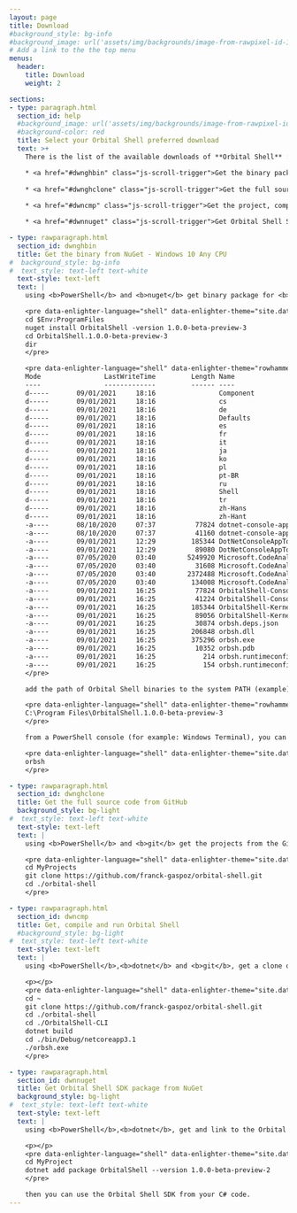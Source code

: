 ```yaml
---
layout: page
title: Download
#background_style: bg-info
#background_image: url('assets/img/backgrounds/image-from-rawpixel-id-1199650-jpeg.jpg')
# Add a link to the the top menu
menus:
  header:
    title: Download
    weight: 2

sections:
- type: paragraph.html
  section_id: help
  #background_image: url('assets/img/backgrounds/image-from-rawpixel-id-1199650-jpeg.jpg')
  #background-color: red
  title: Select your Orbital Shell preferred download
  text: >+
    There is the list of the available downloads of **Orbital Shell** :

    * <a href="#dwnghbin" class="js-scroll-trigger">Get the binary package for Windows 10 Any CPU from NuGet</a>
    
    * <a href="#dwnghclone" class="js-scroll-trigger">Get the full source code from GitHub and the binary of the CLI (join to the project as an active team member!)</a>
    
    * <a href="#dwncmp" class="js-scroll-trigger">Get the project, compile it and run Orbital Shell</a>

    * <a href="#dwnnuget" class="js-scroll-trigger">Get Orbital Shell SDK package from NuGet</a>

- type: rawparagraph.html
  section_id: dwnghbin
  title: Get the binary from NuGet - Windows 10 Any CPU
#  background_style: bg-info
#  text_style: text-left text-white
  text-style: text-left
  text: |
    using <b>PowerShell</b> and <b>nuget</b> get binary package for <b>Windows 10 Any CPU</b> of Orbital Shell:

    <pre data-enlighter-language="shell" data-enlighter-theme="site.data.settings.enjs_shell_theme" data-enlighter-linenumbers="false">
    cd $Env:ProgramFiles
    nuget install OrbitalShell -version 1.0.0-beta-preview-3
    cd OrbitalShell.1.0.0-beta-preview-3
    dir
    </pre>

    <pre data-enlighter-language="shell" data-enlighter-theme="rowhammer" data-enlighter-linenumbers="false">
    Mode                LastWriteTime         Length Name
    ----                -------------         ------ ----
    d-----       09/01/2021     18:16                Component
    d-----       09/01/2021     18:16                cs
    d-----       09/01/2021     18:16                de
    d-----       09/01/2021     18:16                Defaults
    d-----       09/01/2021     18:16                es
    d-----       09/01/2021     18:16                fr
    d-----       09/01/2021     18:16                it
    d-----       09/01/2021     18:16                ja
    d-----       09/01/2021     18:16                ko
    d-----       09/01/2021     18:16                pl
    d-----       09/01/2021     18:16                pt-BR
    d-----       09/01/2021     18:16                ru
    d-----       09/01/2021     18:16                Shell
    d-----       09/01/2021     18:16                tr
    d-----       09/01/2021     18:16                zh-Hans
    d-----       09/01/2021     18:16                zh-Hant
    -a----       08/10/2020     07:37          77824 dotnet-console-app-toolkit.dll
    -a----       08/10/2020     07:37          41160 dotnet-console-app-toolkit.pdb
    -a----       09/01/2021     12:29         185344 DotNetConsoleAppToolkit-Shell.dll
    -a----       09/01/2021     12:29          89080 DotNetConsoleAppToolkit-Shell.pdb
    -a----       07/05/2020     03:40        5249920 Microsoft.CodeAnalysis.CSharp.dll
    -a----       07/05/2020     03:40          31608 Microsoft.CodeAnalysis.CSharp.Scripting.dll
    -a----       07/05/2020     03:40        2372488 Microsoft.CodeAnalysis.dll
    -a----       07/05/2020     03:40         134008 Microsoft.CodeAnalysis.Scripting.dll
    -a----       09/01/2021     16:25          77824 OrbitalShell-ConsoleApp.dll
    -a----       09/01/2021     16:25          41224 OrbitalShell-ConsoleApp.pdb
    -a----       09/01/2021     16:25         185344 OrbitalShell-Kernel.dll
    -a----       09/01/2021     16:25          89056 OrbitalShell-Kernel.pdb
    -a----       09/01/2021     16:25          30874 orbsh.deps.json
    -a----       09/01/2021     16:25         206848 orbsh.dll
    -a----       09/01/2021     16:25         375296 orbsh.exe
    -a----       09/01/2021     16:25          10352 orbsh.pdb
    -a----       09/01/2021     16:25            214 orbsh.runtimeconfig.dev.json
    -a----       09/01/2021     16:25            154 orbsh.runtimeconfig.json
    </pre>

    add the path of Orbital Shell binaries to the system PATH (example) :

    <pre data-enlighter-language="shell" data-enlighter-theme="rowhammer" data-enlighter-linenumbers="false">
    C:\Program Files\OrbitalShell.1.0.0-beta-preview-3
    </pre>

    from a PowerShell console (for example: Windows Terminal), you can run <b>Orbital Shell</b> :

    <pre data-enlighter-language="shell" data-enlighter-theme="site.data.settings.enjs_shell_theme" data-enlighter-linenumbers="false">
    orbsh
    </pre>

- type: rawparagraph.html
  section_id: dwnghclone
  title: Get the full source code from GitHub
  background_style: bg-light
#  text_style: text-left text-white
  text-style: text-left
  text: |
    using <b>PowerShell</b> and <b>git</b> get the projects from the GitHub repository of the Orbital Shell project:

    <pre data-enlighter-language="shell" data-enlighter-theme="site.data.settings.enjs_shell_theme" data-enlighter-linenumbers="false">
    cd MyProjects
    git clone https://github.com/franck-gaspoz/orbital-shell.git
    cd ./orbital-shell
    </pre>

- type: rawparagraph.html
  section_id: dwncmp
  title: Get, compile and run Orbital Shell
  #background_style: bg-light
#  text_style: text-left text-white
  text-style: text-left
  text: |
    using <b>PowerShell</b>,<b>dotnet</b> and <b>git</b>, get a clone of the Orbital Shell repository, compile it and run it:

    <p></p>
    <pre data-enlighter-language="shell" data-enlighter-theme="site.data.settings.enjs_shell_theme" data-enlighter-linenumbers="false">
    cd ~
    git clone https://github.com/franck-gaspoz/orbital-shell.git
    cd ./orbital-shell
    cd ./OrbitalShell-CLI
    dotnet build
    cd ./bin/Debug/netcoreapp3.1
    ./orbsh.exe
    </pre>   

- type: rawparagraph.html
  section_id: dwnnuget
  title: Get Orbital Shell SDK package from NuGet
  background_style: bg-light
#  text_style: text-left text-white
  text-style: text-left
  text: |
    using <b>PowerShell</b>,<b>dotnet</b>, get and link to the Orbital Shell SDK nuget package from your C# project:

    <p></p>
    <pre data-enlighter-language="shell" data-enlighter-theme="site.data.settings.enjs_shell_theme" data-enlighter-linenumbers="false">
    cd MyProject
    dotnet add package OrbitalShell --version 1.0.0-beta-preview-2      
    </pre>

    then you can use the Orbital Shell SDK from your C# code.        
---
```

